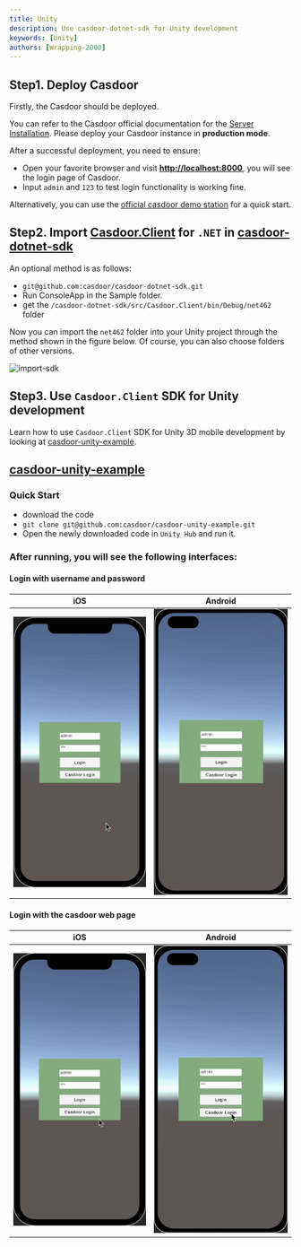 ```yaml
---
title: Unity
description: Use casdoor-dotnet-sdk for Unity development
keywords: [Unity]
authors: [Wrapping-2000]
---
```

## Step1. Deploy Casdoor

Firstly, the Casdoor should be deployed.

You can refer to the Casdoor official documentation for the [Server Installation](/docs/basic/server-installation). Please deploy your Casdoor instance in **production mode**.

After a successful deployment, you need to ensure:

- Open your favorite browser and visit **<http://localhost:8000>**, you will see the login page of Casdoor.
- Input `admin` and `123` to test login functionality is working fine.

Alternatively, you can use the [official casdoor demo station](https://door.casdoor.com/) for a quick start.

## Step2. Import [Casdoor.Client](https://github.com/casdoor/casdoor-dotnet-sdk/tree/master/src/Casdoor.Client) for `.NET` in [casdoor-dotnet-sdk](https://github.com/casdoor/casdoor-dotnet-sdk)

An optional method is as follows:

- `git@github.com:casdoor/casdoor-dotnet-sdk.git`
- Run ConsoleApp in the Sample folder.
- get the `/casdoor-dotnet-sdk/src/Casdoor.Client/bin/Debug/net462` folder

Now you can import the `net462` folder into your Unity project through the method shown in the figure below. Of course, you can also choose folders of other versions.

![import-sdk](/img/integration/C-Sharp/Unity/import-sdk.png)

## Step3. Use `Casdoor.Client` SDK for Unity development

Learn how to use `Casdoor.Client` SDK for Unity 3D mobile development by looking at [casdoor-unity-example](https://github.com/casdoor/casdoor-unity-example).

## [casdoor-unity-example](https://github.com/casdoor/casdoor-unity-example)

### Quick Start
- download the code
- `git clone git@github.com:casdoor/casdoor-unity-example.git`
- Open the newly downloaded code in `Unity Hub` and run it.

### After running, you will see the following interfaces:
#### Login with username and password

|                                                          **iOS**                                                          |                                                            **Android**                                                            |
|:-------------------------------------------------------------------------------------------------------------------------:|:---------------------------------------------------------------------------------------------------------------------------------:|
| <img src="https://github.com/casdoor/casdoor-unity-example/blob/master/iOS-gif.gif?raw=true" alt="iOS-gif" width="250" /> | <img src="https://github.com/casdoor/casdoor-unity-example/blob/master/Android-gif.gif?raw=true" alt="Android-gif" width="250" /> |

#### Login with the casdoor web page

|                                                              **iOS**                                                              |                                                                **Android**                                                                |
|:---------------------------------------------------------------------------------------------------------------------------------:|:-----------------------------------------------------------------------------------------------------------------------------------------:|
| <img src="https://github.com/casdoor/casdoor-unity-example/blob/master/iOS-gif-web.gif?raw=true" alt="iOS-gif-web" width="250" /> | <img src="https://github.com/casdoor/casdoor-unity-example/blob/master/Android-gif-web.gif?raw=true" alt="Android-gif-web" width="250" /> |

